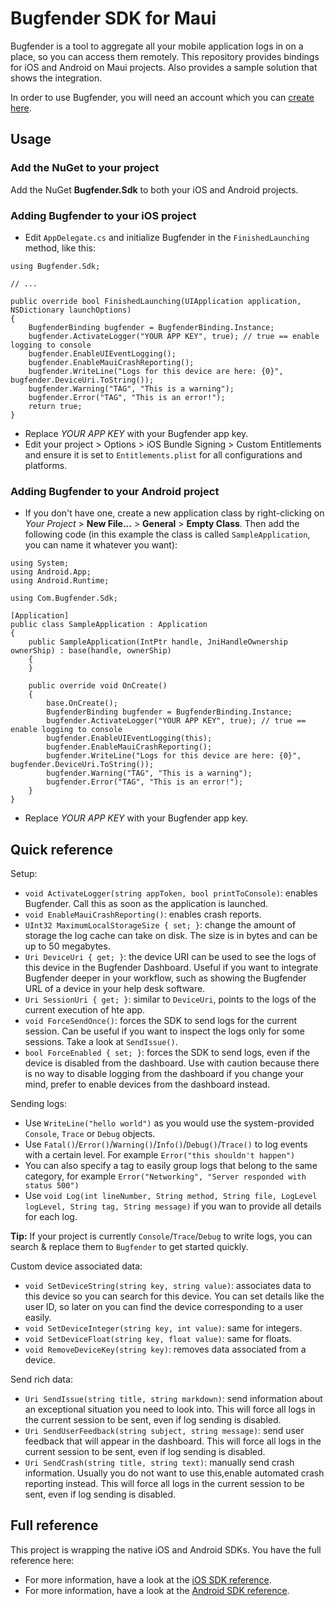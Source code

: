 # Bugfender SDK for Maui

Bugfender is a tool to aggregate all your mobile application logs in on a place, so you can access them remotely. This repository provides bindings for iOS and Android on Maui projects. Also provides a sample solution that shows the integration.

In order to use Bugfender, you will need an account which you can [create here](https://bugfender.com).

## Usage

### Add the NuGet to your project

Add the NuGet **Bugfender.Sdk** to both your iOS and Android projects.

### Adding Bugfender to your iOS project

* Edit `AppDelegate.cs` and initialize Bugfender in the `FinishedLaunching` method, like this:

```
using Bugfender.Sdk;

// ...

public override bool FinishedLaunching(UIApplication application, NSDictionary launchOptions)
{
	BugfenderBinding bugfender = BugfenderBinding.Instance;
	bugfender.ActivateLogger("YOUR APP KEY", true); // true == enable logging to console
	bugfender.EnableUIEventLogging();
	bugfender.EnableMauiCrashReporting();
	bugfender.WriteLine("Logs for this device are here: {0}", bugfender.DeviceUri.ToString());
	bugfender.Warning("TAG", "This is a warning");
	bugfender.Error("TAG", "This is an error!");
	return true;
}
```

* Replace *YOUR APP KEY* with your Bugfender app key.
* Edit your project > Options > iOS Bundle Signing > Custom Entitlements and ensure it is set to `Entitlements.plist` for all configurations and platforms.

### Adding Bugfender to your Android project

* If you don't have one, create a new application class by right-clicking on *Your Project* > **New File...** > **General** > **Empty Class**. Then add the following code (in this example the class is called `SampleApplication`, you can name it whatever you want):

```
using System;
using Android.App;
using Android.Runtime;

using Com.Bugfender.Sdk;

[Application]
public class SampleApplication : Application
{
    public SampleApplication(IntPtr handle, JniHandleOwnership ownerShip) : base(handle, ownerShip)
    {
    }

	public override void OnCreate()
	{
		base.OnCreate();
		BugfenderBinding bugfender = BugfenderBinding.Instance;
		bugfender.ActivateLogger("YOUR APP KEY", true); // true == enable logging to console
		bugfender.EnableUIEventLogging(this);
        bugfender.EnableMauiCrashReporting();
		bugfender.WriteLine("Logs for this device are here: {0}", bugfender.DeviceUri.ToString());
		bugfender.Warning("TAG", "This is a warning");
		bugfender.Error("TAG", "This is an error!");
	}
}
```
* Replace *YOUR APP KEY* with your Bugfender app key.

## Quick reference

Setup:

 * `void ActivateLogger(string appToken, bool printToConsole)`: enables Bugfender. Call this as soon as the application is launched.
 * `void EnableMauiCrashReporting()`: enables crash reports.
 * `UInt32 MaximumLocalStorageSize { set; }`: change the amount of storage the log cache can take on disk. The size is in bytes and can be up to 50 megabytes.
 * `Uri DeviceUri { get; }`: the device URI can be used to see the logs of this device in the Bugfender Dashboard. Useful if you want to integrate Bugfender deeper in your workflow, such as showing the Bugfender URL of a device in your help desk software.
 * `Uri SessionUri { get; }`: similar to `DeviceUri`, points to the logs of the current execution of hte app.
 * `void ForceSendOnce()`: forces the SDK to send logs for the current session. Can be useful if you want to inspect the logs only for some sessions. Take a look at `SendIssue()`.
 * `bool ForceEnabled { set; }`: forces the SDK to send logs, even if the device is disabled from the dashboard. Use with caution because there is no way to disable logging from the dashboard if you change your mind, prefer to enable devices from the dashboard instead.

Sending logs:

 * Use `WriteLine("hello world")` as you would use the system-provided `Console`, `Trace` or `Debug` objects.
 * Use `Fatal()`/`Error()`/`Warning()`/`Info()`/`Debug()`/`Trace()` to log events with a certain level. For example `Error("this shouldn't happen")`
 * You can also specify a tag to easily group logs that belong to the same category, for example `Error("Networking", "Server responded with status 500")`
 * Use `void Log(int lineNumber, String method, String file, LogLevel logLevel, String tag, String message)` if you wan to provide all details for each log.

**Tip:** If your project is currently `Console`/`Trace`/`Debug` to write logs, you can search & replace them to `Bugfender` to get started quickly.

 Custom device associated data:
 * `void SetDeviceString(string key, string value)`: associates data to this device so you can search for this device. You can set details like the user ID, so later on you can find the device corresponding to a user easily.
 * `void SetDeviceInteger(string key, int value)`: same for integers.
 * `void SetDeviceFloat(string key, float value)`: same for floats.
 * `void RemoveDeviceKey(string key)`: removes data associated from a device.

 Send rich data:

 * `Uri SendIssue(string title, string markdown)`: send information about an exceptional situation you need to look into. This will force all logs in the current session to be sent, even if log sending is disabled.
 * `Uri SendUserFeedback(string subject, string message)`: send user feedback that will appear in the dashboard. This will force all logs in the current session to be sent, even if log sending is disabled.
 * `Uri SendCrash(string title, string text)`: manually send crash information. Usually you do not want to use this,enable automated crash reporting instead. This will force all logs in the current session to be sent, even if log sending is disabled.

## Full reference

This project is wrapping the native iOS and Android SDKs. You have the full reference here:

* For more information, have a look at the [iOS SDK reference](https://bugfender.github.io/BugfenderSDK-iOS/).
* For more information, have a look at the [Android SDK reference](http://www.javadoc.io/doc/com.bugfender.sdk/android).
